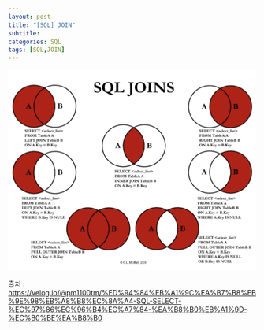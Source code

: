 ```yaml
---
layout: post
title: "[SQL] JOIN"
subtitle: 
categories: SQL
tags: [SQL,JOIN]
--- 
```


<img src="/assets/images/sql/SQL_JOINS.png" >



출처 :  
<https://velog.io/@pm1100tm/%ED%94%84%EB%A1%9C%EA%B7%B8%EB%9E%98%EB%A8%B8%EC%8A%A4-SQL-SELECT-%EC%97%86%EC%96%B4%EC%A7%84-%EA%B8%B0%EB%A1%9D-%EC%B0%BE%EA%B8%B0>
